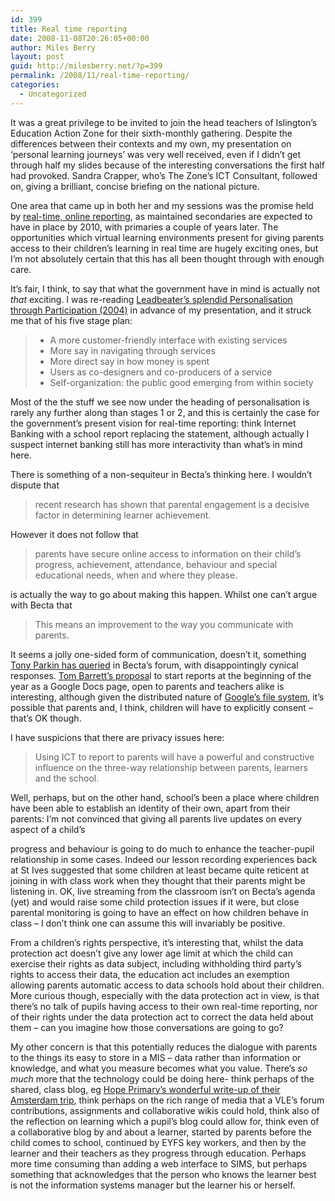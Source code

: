 ```yaml
---
id: 399
title: Real time reporting
date: 2008-11-08T20:26:05+00:00
author: Miles Berry
layout: post
guid: http://milesberry.net/?p=399
permalink: /2008/11/real-time-reporting/
categories:
  - Uncategorized
---
```

It was a great privilege to be invited to join the head teachers of Islington’s Education Action Zone for their sixth-monthly gathering. Despite the differences between their contexts and my own, my presentation on ‘personal learning journeys’ was very well received, even if I didn’t get through half my slides because of the interesting conversations the first half had provoked. Sandra Crapper, who’s The Zone’s ICT Consultant, followed on, giving a brilliant, concise briefing on the national picture.

One area that came up in both her and my sessions was the promise held by [real-time, online reporting](http://schools.becta.org.uk/index.php?catcode=ss_es_fam_02&rid=14571&section=oe), as maintained secondaries are expected to have in place by 2010, with primaries a couple of years later. The opportunities which virtual learning environments present for giving parents access to their children’s learning in real time are hugely exciting ones, but I’m not absolutely certain that this has all been thought through with enough care.
  
It’s fair, I think, to say that what the government have in mind is actually not _that_ exciting. I was re-reading [Leadbeater’s splendid Personalisation through Participation (2004)](http://www.demos.co.uk/publications/personalisation) in advance of my presentation, and it struck me that of his five stage plan:

>   * A more customer-friendly interface with existing services
>   * More say in navigating through services
>   * More direct say in how money is spent
>   * Users as co-designers and co-producers of a service
>   * Self-organization: the public good emerging from within society

<!--more-->

Most of the the stuff we see now under the heading of personalisation is rarely any further along than stages 1 or 2, and this is certainly the case for the government’s present vision for real-time reporting: think Internet Banking with a school report replacing the statement, although actually I suspect internet banking still has more interactivity than what’s in mind here.

There is something of a non-sequiteur in Becta’s thinking here. I wouldn’t dispute that

> recent research has shown that parental engagement is a decisive factor in determining learner achievement.

However it does not follow that

> parents have secure online access to information on their child’s progress, achievement, attendance, behaviour and special educational needs, when and where they please.

is actually the way to go about making this happen. Whilst one can’t argue with Becta that

> This means an improvement to the way you communicate with parents.

It seems a jolly one-sided form of communication, doesn’t it, something [Tony Parkin has queried](http://collaboration.becta.org.uk/thread/1344) in Becta’s forum, with disappointingly cynical responses. [Tom Barrett’s proposa](http://tbarrett.edublogs.org/2008/10/18/my-proposal-to-use-google-docs-for-online-reporting-to-parents/)l to start reports at the beginning of the year as a Google Docs page, open to parents and teachers alike is interesting, although given the distributed nature of [Google’s file system](http://labs.google.com/papers/gfs.html), it’s possible that parents and, I think, children will have to explicitly consent &#8211; that’s OK though.

I have suspicions that there are privacy issues here:

> Using ICT to report to parents will have a powerful and constructive influence on the three-way relationship between parents, learners and the school.

Well, perhaps, but on the other hand, school’s been a place where children have been able to establish an identity of their own, apart from their parents: I’m not convinced that giving all parents live updates on every aspect of a child’s
  
progress and behaviour is going to do much to enhance the teacher-pupil relationship in some cases. Indeed our lesson recording experiences back at St Ives suggested that some children at least became quite reticent at joining in with class work when they thought that their parents might be listening in. OK, live streaming from the classroom isn’t on Becta’s agenda (yet) and would raise some child protection issues if it were, but close parental monitoring is going to have an effect on how children behave in class &#8211; I don’t think one can assume this will invariably be positive.

From a children’s rights perspective, it’s interesting that, whilst the data protection act doesn’t give any lower age limit at which the child can exercise their rights as data subject, including withholding third party’s rights to access their data, the education act includes an exemption allowing parents automatic access to data schools hold about their children. More curious though, especially with the data protection act in view, is that there’s no talk of pupils having access to their own real-time reporting, nor of their rights under the data protection act to correct the data held about them &#8211; can you imagine how those conversations are going to go?

My other concern is that this potentially reduces the dialogue with parents to the things its easy to store in a MIS &#8211; data rather than information or knowledge, and what you measure becomes what you value. There’s _so much_ more that the technology could be doing here- think perhaps of the shared, class blog, eg [Hope Primary’s wonderful write-up of their Amsterdam trip](http://amsterdam2007.ethink.org.uk/), think perhaps on the rich range of media that a VLE’s forum contributions, assignments and collaborative wikis could hold, think also of the reflection on learning which a pupil’s blog could allow for, think even of a collaborative blog by and about a learner, started by parents before the child comes to school, continued by EYFS key workers, and then by the learner and their teachers as they progress through education. Perhaps more time consuming than adding a web interface to SIMS, but perhaps something that acknowledges that the person who knows the learner best is not the information systems manager but the learner his or herself.